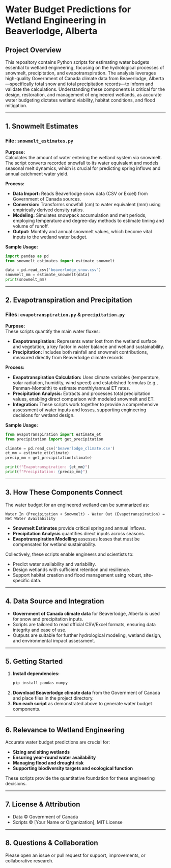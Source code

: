 # Water Budget Predictions for Wetland Engineering in Beaverlodge, Alberta

## Project Overview

This repository contains Python scripts for estimating water budgets essential to wetland engineering, focusing on the hydrological processes of snowmelt, precipitation, and evapotranspiration. The analysis leverages high-quality Government of Canada climate data from Beaverlodge, Alberta—specifically total snow and total precipitation records—to inform and validate the calculations. Understanding these components is critical for the design, restoration, and management of engineered wetlands, as accurate water budgeting dictates wetland viability, habitat conditions, and flood mitigation.

---

## 1. Snowmelt Estimates

### File: `snowmelt_estimates.py`

**Purpose:**  
Calculates the amount of water entering the wetland system via snowmelt. The script converts recorded snowfall to its water equivalent and models seasonal melt dynamics, which is crucial for predicting spring inflows and annual catchment water yield.

**Process:**
- **Data Import:** Reads Beaverlodge snow data (CSV or Excel) from Government of Canada sources.
- **Conversion:** Transforms snowfall (cm) to water equivalent (mm) using empirically derived density ratios.
- **Modeling:** Simulates snowpack accumulation and melt periods, employing temperature and degree-day methods to estimate timing and volume of runoff.
- **Output:** Monthly and annual snowmelt values, which become vital inputs to the wetland water budget.

**Sample Usage:**
```python
import pandas as pd
from snowmelt_estimates import estimate_snowmelt

data = pd.read_csv('beaverlodge_snow.csv')
snowmelt_mm = estimate_snowmelt(data)
print(snowmelt_mm)
```

---

## 2. Evapotranspiration and Precipitation

### Files: `evapotranspiration.py` & `precipitation.py`

**Purpose:**  
These scripts quantify the main water fluxes:
- **Evapotranspiration:** Represents water lost from the wetland surface and vegetation, a key factor in water balance and wetland sustainability.
- **Precipitation:** Includes both rainfall and snowmelt contributions, measured directly from Beaverlodge climate records.

**Process:**
- **Evapotranspiration Calculation:** Uses climate variables (temperature, solar radiation, humidity, wind speed) and established formulas (e.g., Penman-Monteith) to estimate monthly/annual ET rates.
- **Precipitation Analysis:** Extracts and processes total precipitation values, enabling direct comparison with modeled snowmelt and ET.
- **Integration:** These scripts work together to provide a comprehensive assessment of water inputs and losses, supporting engineering decisions for wetland design.

**Sample Usage:**
```python
from evapotranspiration import estimate_et
from precipitation import get_precipitation

climate = pd.read_csv('beaverlodge_climate.csv')
et_mm = estimate_et(climate)
precip_mm = get_precipitation(climate)

print(f"Evapotranspiration: {et_mm}")
print(f"Precipitation: {precip_mm}")
```

---

## 3. How These Components Connect

The water budget for an engineered wetland can be summarized as:
```
Water In (Precipitation + Snowmelt) - Water Out (Evapotranspiration) = Net Water Availability
```
- **Snowmelt Estimates** provide critical spring and annual inflows.
- **Precipitation Analysis** quantifies direct inputs across seasons.
- **Evapotranspiration Modelling** assesses losses that must be compensated for wetland sustainability.

Collectively, these scripts enable engineers and scientists to:
- Predict water availability and variability.
- Design wetlands with sufficient retention and resilience.
- Support habitat creation and flood management using robust, site-specific data.

---

## 4. Data Source and Integration

- **Government of Canada climate data** for Beaverlodge, Alberta is used for snow and precipitation inputs.
- Scripts are tailored to read official CSV/Excel formats, ensuring data integrity and ease of use.
- Outputs are suitable for further hydrological modeling, wetland design, and environmental impact assessment.

---

## 5. Getting Started

1. **Install dependencies:**  
   ```bash
   pip install pandas numpy
   ```
2. **Download Beaverlodge climate data** from the Government of Canada and place files in the project directory.
3. **Run each script** as demonstrated above to generate water budget components.

---

## 6. Relevance to Wetland Engineering

Accurate water budget predictions are crucial for:
- **Sizing and siting wetlands**
- **Ensuring year-round water availability**
- **Managing flood and drought risk**
- **Supporting biodiversity targets and ecological function**

These scripts provide the quantitative foundation for these engineering decisions.

---

## 7. License & Attribution

- Data © Government of Canada
- Scripts © [Your Name or Organization], MIT License

---

## 8. Questions & Collaboration

Please open an issue or pull request for support, improvements, or collaborative research.
